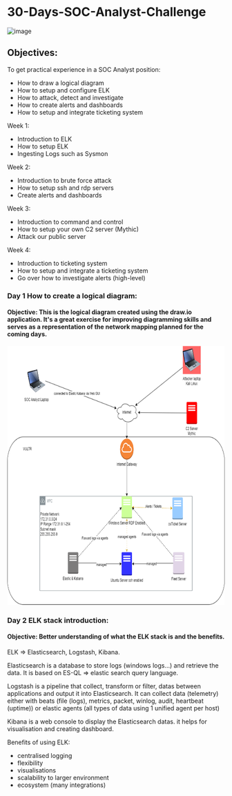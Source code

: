 # 30-Days-SOC-Analyst-Challenge

![image](https://github.com/user-attachments/assets/ef85aaab-308d-447c-8f09-4794ebe75ee7)

## Objectives:
To get practical experience in a SOC Analyst position:
* How to draw a logical diagram
* How to setup and configure ELK
* How to attack, detect and investigate
* How to create alerts and dashboards
* How to setup and integrate ticketing system

Week 1:
* Introduction to ELK
* How to setup ELK
* Ingesting Logs such as Sysmon
  
Week 2:
* Introduction to brute force attack
* How to setup ssh and rdp servers
* Create alerts and dashboards
  
Week 3:
* Introduction to command and control
* How to setup your own C2 server (Mythic)
* Attack our public server

Week 4:
* Introduction to ticketing system
* How to setup and integrate a ticketing system
* Go over how to investigate alerts (high-level)

### Day 1 How to create a logical diagram:

#### Objective: This is the logical diagram created using the draw.io application. It's a great exercise for improving diagramming skills and serves as a representation of the network mapping planned for the coming days.

<img src="https://github.com/Matteobarcelona/30-Days-SOC-Analyst-Challenge/blob/main/30%20days%20SOC%20Analyst%20Challenge.drawio.png" alt="30 Days SOC Analyst Challenge Diagram" width="700" height="600" />

### Day 2 ELK stack introduction:

#### Objective: Better understanding of what the ELK stack is and the benefits.

ELK => Elasticsearch, Logstash, Kibana. 

Elasticsearch is a database to store logs (windows logs...) and retrieve the data. It is based on ES-QL => elastic search query language.

Logstash is a pipeline that collect, transform or  filter, datas between applications and output it into Elasticsearch. It can collect data (telemetry) either with beats (file (logs), metrics, packet, winlog, audit, heartbeat (uptime))  or elastic agents (all types of data using 1 unified agent per host)

Kibana is a web console to display the Elasticsearch datas. it helps for visualisation and creating dashboard. 

Benefits of using ELK:
* centralised logging
* flexibility
* visualisations
* scalability to larger environment
* ecosystem (many integrations)
